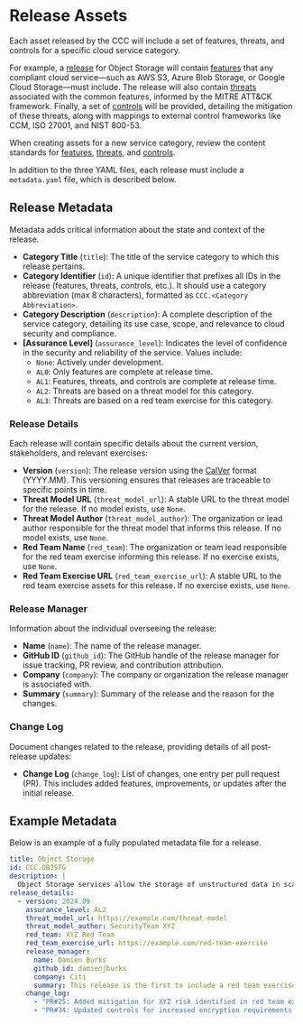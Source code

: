 # Release Assets

Each asset released by the CCC will include a set of features, threats, and controls for a specific cloud service category.

For example, a [release] for Object Storage will contain [features] that any compliant cloud service—such as AWS S3, Azure Blob Storage, or Google Cloud Storage—must include. The release will also contain [threats] associated with the common features, informed by the MITRE ATT&CK framework. Finally, a set of [controls] will be provided, detailing the mitigation of these threats, along with mappings to external control frameworks like CCM, ISO 27001, and NIST 800-53.

When creating assets for a new service category, review the content standards for [features], [threats], and [controls].

In addition to the three YAML files, each release must include a `metadata.yaml` file, which is described below.

## Release Metadata

Metadata adds critical information about the state and context of the release.

- **Category Title** (`title`): The title of the service category to which this release pertains.
- **Category Identifier** (`id`): A unique identifier that prefixes all IDs in the release (features, threats, controls, etc.). It should use a category abbreviation (max 8 characters), formatted as `CCC.<Category Abbreviation>`.
- **Category Description** (`description`): A complete description of the service category, detailing its use case, scope, and relevance to cloud security and compliance.
- **[Assurance Level]** (`assurance_level`): Indicates the level of confidence in the security and reliability of the service. Values include:
  - `None`: Actively under development.
  - `AL0`: Only features are complete at release time.
  - `AL1`: Features, threats, and controls are complete at release time.
  - `AL2`: Threats are based on a threat model for this category.
  - `AL3`: Threats are based on a red team exercise for this category.

### Release Details

Each release will contain specific details about the current version, stakeholders, and relevant exercises:

- **Version** (`version`): The release version using the [CalVer](https://calver.org/) format (YYYY.MM). This versioning ensures that releases are traceable to specific points in time.
- **Threat Model URL** (`threat_model_url`): A stable URL to the threat model for the release. If no model exists, use `None`.
- **Threat Model Author** (`threat_model_author`): The organization or lead author responsible for the threat model that informs this release. If no model exists, use `None`.
- **Red Team Name** (`red_team`): The organization or team lead responsible for the red team exercise informing this release. If no exercise exists, use `None`.
- **Red Team Exercise URL** (`red_team_exercise_url`): A stable URL to the red team exercise assets for this release. If no exercise exists, use `None`.

### Release Manager

Information about the individual overseeing the release:

- **Name** (`name`): The name of the release manager.
- **GitHub ID** (`github_id`): The GitHub handle of the release manager for issue tracking, PR review, and contribution attribution.
- **Company** (`company`): The company or organization the release manager is associated with.
- **Summary** (`summary`): Summary of the release and the reason for the changes.

### Change Log

Document changes related to the release, providing details of all post-release updates:

- **Change Log** (`change_log`): List of changes, one entry per pull request (PR). This includes added features, improvements, or updates after the initial release.

## Example Metadata

Below is an example of a fully populated metadata file for a release.

```yaml
title: Object Storage
id: CCC.OBJSTG
description: |
  Object Storage services allow the storage of unstructured data in scalable, high-availability, and high-durability systems. Examples include AWS S3, Azure Blob Storage, and Google Cloud Storage.
release_details:
  - version: 2024.09
    assurance_level: AL2
    threat_model_url: https://example.com/threat-model
    threat_model_author: SecurityTeam XYZ
    red_team: XYZ Red Team
    red_team_exercise_url: https://example.com/red-team-exercise
    release_manager:
      name: Damien Burks
      github_id: damienjburks
      company: Citi
      summary: This release is the first to include a red team exercise based on Object Storage.
    change_log:
      - "PR#25: Added mitigation for XYZ risk identified in red team exercise."
      - "PR#34: Updated controls for increased encryption requirements."
```

[release]: ../releases.md
[features]: ./feature-definitions.md
[threats]: ./threat-definitions.md
[controls]: ./control-definitions.md

